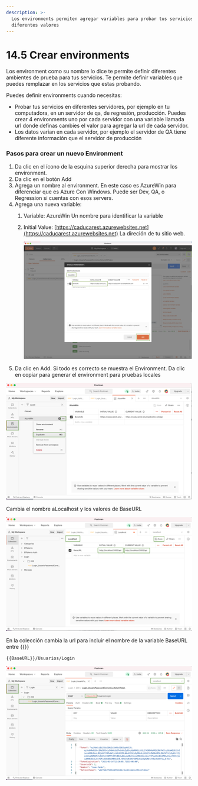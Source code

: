 ```yaml
---
description: >-
  Los environments permiten agregar variables para probar tus servicios con
  diferentes valores
---
```


# 14.5 Crear environments

Los environment como su nombre lo dice te permite definir diferentes ambientes de prueba para tus servicios. Te permite definir variables que puedes remplazar en los servicios que estas probando.

Puedes definir environments cuando necesitas:

* Probar tus servicios en diferentes servidores, por ejemplo en tu computadora, en un servidor de qa, de regresión, producción. Puedes crear 4 environments uno por cada servidor con una variable llamada url donde definas cambies el valor para agregar la url de cada servidor.
* Los datos varian en cada servidor, por ejemplo el servidor de QA tiene diferente información que el servidor de producción

### Pasos para crear un nuevo Environment

1. Da clic en el ícono de la esquina superior derecha para mostrar los environment. 
2. Da clic en el botón Add
3. Agrega un nombre al environment. En este caso es AzureWin para diferenciar que es Azure Con Windows. Puede ser Dev, QA, o Regression si cuentas con esos servers.
4. Agrega una nueva variable:
   1. Variable: AzureWin Un nombre para identificar la variable
   2. Initial Value: [https://caducarest.azurewebsites.net](https://caducarest.azurewebsites.net) La direción de tu sitio web.  


      ![](../.gitbook/assets/image%20%28540%29.png)
5. Da clic en Add. Si todo es correcto se muestra el Environment. Da clic en copiar para  generar el environment para pruebas locales

![](../.gitbook/assets/image%20%28551%29.png)

Cambia el nombre aLocalhost y los valores de BaseURL

![](../.gitbook/assets/image%20%28547%29.png)

En la colección cambia la url para incluir el nombre de la variable BaseURL entre {{}}

```text
{{BaseURL}}/Usuarios/Login
```

![](../.gitbook/assets/image%20%28549%29.png)

